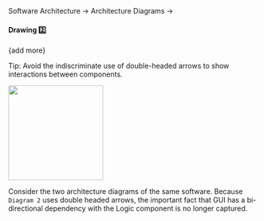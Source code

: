 <link rel="stylesheet" href="{{baseUrl}}/css/textbook.css">

<div class="website-content">

<div id="path">Software Architecture &rarr; Architecture Diagrams &rarr;</div>

<div id="title">

#### Drawing :two:

</div>

<div id="body">

{add more}

<tip-box type="info">

Tip: Avoid the indiscriminate use of double-headed arrows to show interactions between components.

<img src="{{baseUrl}}/architecture/architectureDiagrams/drawing/images/tip.png" height="190" />
<p/>

Consider the two architecture diagrams of the same software. Because `Diagram 2` uses double headed arrows, the important fact that GUI has a bi-directional dependency with the Logic component is no longer captured.

</tip-box>

</div>

<div id="extras">
<div>

</div>
